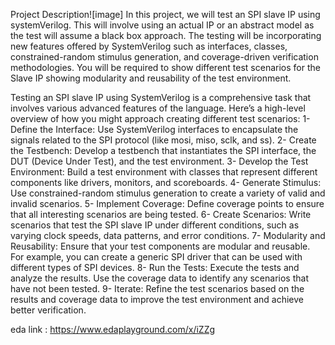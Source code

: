 Project Description![image]
In this project, we will test an SPI slave IP using systemVerilog. 
This will involve using an actual IP or an abstract model as the test will assume a black box approach. The testing will be incorporating new features offered by SystemVerilog such as
interfaces, classes, constrained-random stimulus generation, and coverage-driven verification methodologies. You will be required to show different test scenarios for the Slave IP showing 
modularity and reusability of the test environment.

Testing an SPI slave IP using SystemVerilog is a comprehensive task that involves various advanced features of the language. Here’s a high-level overview of how you might approach creating different test scenarios:
1- Define the Interface: Use SystemVerilog interfaces to encapsulate the signals related to the SPI protocol (like mosi, miso, sclk, and ss).
2- Create the Testbench: Develop a testbench that instantiates the SPI interface, the DUT (Device Under Test), and the test environment.
3- Develop the Test Environment: Build a test environment with classes that represent different components like drivers, monitors, and scoreboards.
4- Generate Stimulus: Use constrained-random stimulus generation to create a variety of valid and invalid scenarios.
5- Implement Coverage: Define coverage points to ensure that all interesting scenarios are being tested.
6- Create Scenarios: Write scenarios that test the SPI slave IP under different conditions, such as varying clock speeds, data patterns, and error conditions.
7- Modularity and Reusability: Ensure that your test components are modular and reusable. For example, you can create a generic SPI driver that can be used with different types of SPI devices.
8- Run the Tests: Execute the tests and analyze the results. Use the coverage data to identify any scenarios that have not been tested.
9- Iterate: Refine the test scenarios based on the results and coverage data to improve the test environment and achieve better verification.

eda link : https://www.edaplayground.com/x/iZZg






